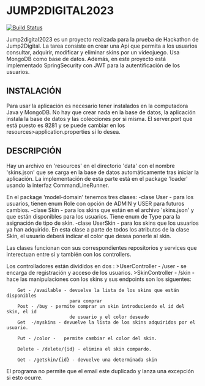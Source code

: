 # JUMP2DIGITAL2023




[![Build Status](https://travis-ci.org/joemccann/dillinger.svg?branch=master)](https://travis-ci.org/joemccann/dillinger)

Jump2digital2023 es un proyecto realizada para la prueba de Hackathon de Jump2Digital. La tarea consiste en crear una Api que permita a los usuarios consultar, adquirir, modificar y eliminar skins por un videojuego. Usa MongoDB como base de datos. Además, en este proyecto está implementado SpringSecurity con JWT para la autentificación de los usuarios. 

## INSTALACIÓN 
Para usar la aplicación es necesario tener instalados en la computadora Java y MongoDB. No hay que crear nada en la base de datos, la aplicación instala la base de datos y las colecciones por si misma. El server.port que está puesto es 8281 y se puede cambiar en los resources>application.properties si lo desea. 

## DESCRIPCIÓN
Hay un archivo en 'resources' en el directorio 'data' con el nombre 'skins.json' que se carga en la base de datos automáticamente tras iniciar la aplicación. La implementación de esta parte está en el package 'loader' usando la interfaz CommandLineRunner.

En el package 'model-domain' tenemos tres clases:
    -clase User - para los usuarios, tienen enum Role con opción de ADMIN y USER para futuros cambios.
    -clase Skin - para los skins que están en el archivo 'skins.json' y que están disponibles para los usuarios. Tiene enum de Type para la asignación de tipo de skin.
    -clase UserSkin - para los skins que los usuarios ya han adquirido. En esta clase a parte de todos los atributos de la clase Skin, el usuario deberá indicar el color que desea ponerle al skin.
    
Las clases funcionan con sus correspondientes repositorios y services que interectuan entre si y también con los controllers.

Los controlladores están divididos en dos :
    >UserController - /user - se encarga de registración y acceso de los usuarios.
    >SkinController - /skin - hace las manipulaciones con los skins y sus endpoints son los siguentes:

        Get - /available - devuelve la lista de los skins que están disponibles 
                           para comprar
        Post - /buy - permite comprar un skin introduciendo el id del skin, el id 
                           de usuario y el color deseado
        Get  -/myskins - devuelve la lista de los skins adquiridos por el usuario.
        
        Put - /color -   permite cambiar el color del skin.
        
        Delete - /delete/{id} - elimina el skin compardo.
        
        Get - /getskin/{id} - devuelve una determinada skin
    
El programa no permite que el email este duplicado y lanza una excepción si esto ocurre.    
    